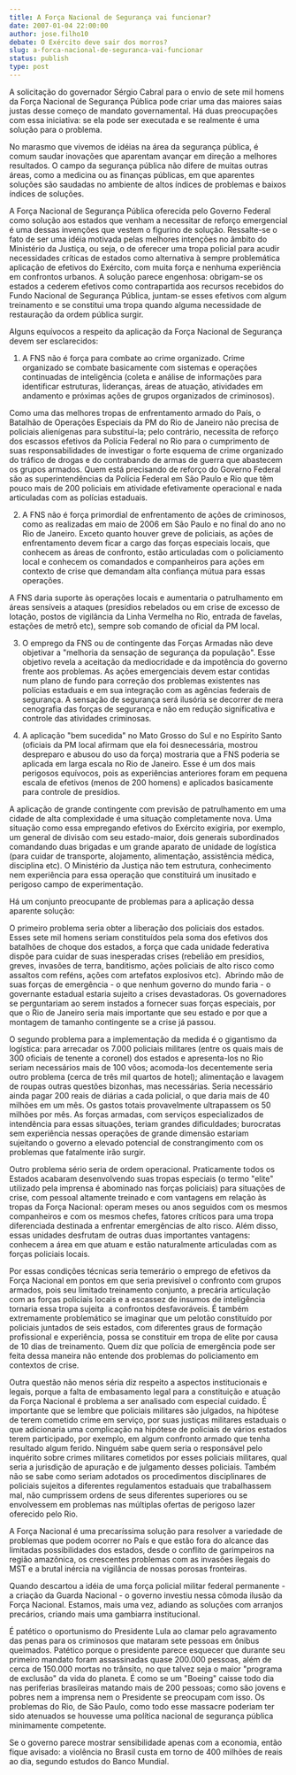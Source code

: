 ```yaml
---
title: A Força Nacional de Segurança vai funcionar?
date: 2007-01-04 22:00:00
author: jose.filho10
debate: O Exército deve sair dos morros?
slug: a-forca-nacional-de-seguranca-vai-funcionar
status: publish 
type: post
---
```


A solicitação do governador Sérgio Cabral para o envio de sete mil homens da Força Nacional de Segurança Pública pode criar uma das maiores saias justas desse começo de mandato governamental. Há duas preocupações com essa iniciativa: se ela pode ser executada e se realmente é uma solução para o problema.   
  
No marasmo que vivemos de idéias na área da segurança pública, é comum saudar inovações que aparentam avançar em direção a melhores resultados. O campo da segurança pública não difere de muitas outras áreas, como a medicina ou as finanças públicas, em que aparentes soluções são saudadas no ambiente de altos índices de problemas e baixos índices de soluções.   
  
A Força Nacional de Segurança Pública oferecida pelo Governo Federal como solução aos estados que venham a necessitar de reforço emergencial é uma dessas invenções que vestem o figurino de solução. Ressalte-se o fato de ser uma idéia motivada pelas melhores intenções no âmbito do Ministério da Justiça, ou seja, o de oferecer uma tropa policial para acudir necessidades críticas de estados como alternativa à sempre problemática aplicação de efetivos do Exército, com muita força e nenhuma experiência em confrontos urbanos. A solução parece engenhosa: obrigam-se os estados a cederem efetivos como contrapartida aos recursos recebidos do Fundo Nacional de Segurança Pública, juntam-se esses efetivos com algum treinamento e se constitui uma tropa quando alguma necessidade de restauração da ordem pública surgir.  
  
Alguns equívocos a respeito da aplicação da Força Nacional de Segurança devem ser esclarecidos:  
  
1) A FNS não é força para combate ao crime organizado. Crime organizado se combate basicamente com sistemas e operações continuadas de inteligência (coleta e análise de informações para identificar estruturas, lideranças, áreas de atuação, atividades em andamento e próximas ações de grupos organizados de criminosos).   
  
Como uma das melhores tropas de enfrentamento armado do País, o Batalhão de Operações Especiais da PM do Rio de Janeiro não precisa de policiais alienígenas para substituí-la; pelo contrário, necessita de reforço dos escassos efetivos da Polícia Federal no Rio para o cumprimento de suas responsabilidades de investigar o forte esquema de crime organizado do tráfico de drogas e do contrabando de armas de guerra que abastecem os grupos armados. Quem está precisando de reforço do Governo Federal são as superintendências da Polícia Federal em São Paulo e Rio que têm pouco mais de 200 policiais em atividade efetivamente operacional e nada articuladas com as polícias estaduais.   
  
2) A FNS não é força primordial de enfrentamento de ações de criminosos, como as realizadas em maio de 2006 em São Paulo e no final do ano no Rio de Janeiro. Exceto quanto houver greve de policiais, as ações de enfrentamento devem ficar a cargo das forças especiais locais, que conhecem as áreas de confronto, estão articuladas com o policiamento local e conhecem os comandados e companheiros para ações em contexto de crise que demandam alta confiança mútua para essas operações.   
  
A FNS daria suporte às operações locais e aumentaria o patrulhamento em áreas sensíveis a ataques (presídios rebelados ou em crise de excesso de lotação, postos de vigilância da Linha Vermelha no Rio, entrada de favelas, estações de metrô etc), sempre sob comando de oficial da PM local.  
  
3) O emprego da FNS ou de contingente das Forças Armadas não deve objetivar a "melhoria da sensação de segurança da população". Esse objetivo revela a aceitação da mediocridade e da impotência do governo frente aos problemas. As ações emergenciais devem estar contidas num plano de fundo para correção dos problemas existentes nas polícias estaduais e em sua integração com as agências federais de segurança. A sensação de segurança será ilusória se decorrer de mera cenografia das forças de segurança e não em redução significativa e controle das atividades criminosas.  
  
4) A aplicação "bem sucedida" no Mato Grosso do Sul e no Espírito Santo (oficiais da PM local afirmam que ela foi desnecessária, mostrou despreparo e abusou do uso da força) mostraria que a FNS poderia se aplicada em larga escala no Rio de Janeiro. Esse é um dos mais perigosos equívocos, pois as experiências anteriores foram em pequena escala de efetivos (menos de 200 homens) e aplicados basicamente para controle de presídios.   
  
A aplicação de grande contingente com previsão de patrulhamento em uma cidade de alta complexidade é uma situação completamente nova. Uma situação como essa empregando efetivos do Exército exigiria, por exemplo, um general de divisão com seu estado-maior, dois generais subordinados comandando duas brigadas e um grande aparato de unidade de logística (para cuidar de transporte, alojamento, alimentação, assistência médica, disciplina etc). O Ministério da Justiça não tem estrutura, conhecimento nem experiência para essa operação que constituirá um inusitado e perigoso campo de experimentação.  
  
Há um conjunto preocupante de problemas para a aplicação dessa aparente solução:  
  
O primeiro problema seria obter a liberação dos policiais dos estados. Esses sete mil homens seriam constituídos pela soma dos efetivos dos batalhões de choque dos estados, a força que cada unidade federativa dispõe para cuidar de suas inesperadas crises (rebelião em presídios, greves, invasões de terra, banditismo, ações policiais de alto risco como assaltos com reféns, ações com artefatos explosivos etc).  Abrindo mão de suas forças de emergência - o que nenhum governo do mundo faria - o governante estadual estaria sujeito a crises devastadoras. Os governadores se perguntariam ao serem instados a fornecer suas forças especiais, por que o Rio de Janeiro seria mais importante que seu estado e por que a montagem de tamanho contingente se a crise já passou.  
  
O segundo problema para a implementação da medida é o gigantismo da logística: para arrecadar os 7.000 policiais militares (entre os quais mais de 300 oficiais de tenente a coronel) dos estados e apresenta-los no Rio seriam necessários mais de 100 vôos; acomoda-los decentemente seria outro problema (cerca de três mil quartos de hotel); alimentação e lavagem de roupas outras questões bizonhas, mas necessárias. Seria necessário ainda pagar 200 reais de diárias a cada policial, o que daria mais de 40 milhões em um mês. Os gastos totais provavelmente ultrapassem os 50 milhões por mês. As forças armadas, com serviços especializados de intendência para essas situações, teriam grandes dificuldades; burocratas sem experiência nessas operações de grande dimensão estariam sujeitando o governo a elevado potencial de constrangimento com os problemas que fatalmente irão surgir.  
  
Outro problema sério seria de ordem operacional. Praticamente todos os Estados acabaram desenvolvendo suas tropas especiais (o termo "elite" utilizado pela imprensa é abominado nas forças policiais) para situações de crise, com pessoal altamente treinado e com vantagens em relação às tropas da Força Nacional: operam meses ou anos seguidos com os mesmos companheiros e com os mesmos chefes, fatores críticos para uma tropa diferenciada destinada a enfrentar emergências de alto risco. Além disso, essas unidades desfrutam de outras duas importantes vantagens: conhecem a área em que atuam e estão naturalmente articuladas com as forças policiais locais.   
  
Por essas condições técnicas seria temerário o emprego de efetivos da Força Nacional em pontos em que seria previsível o confronto com grupos armados, pois seu limitado treinamento conjunto, a precária articulação com as forças policiais locais e a escassez de insumos de inteligência tornaria essa tropa sujeita  a confrontos desfavoráveis. É também extremamente problemático se imaginar que um pelotão constituído por policiais juntados de seis estados, com diferentes graus de formação profissional e experiência, possa se constituir em tropa de elite por causa de 10 dias de treinamento. Quem diz que polícia de emergência pode ser feita dessa maneira não entende dos problemas do policiamento em contextos de crise.  
  
Outra questão não menos séria diz respeito a aspectos institucionais e legais, porque a falta de embasamento legal para a constituição e atuação da Força Nacional é problema a ser analisado com especial cuidado. É importante que se lembre que policiais militares são julgados, na hipótese de terem cometido crime em serviço, por suas justiças militares estaduais o que adicionaria uma complicação na hipótese de policiais de vários estados terem participado, por exemplo, em algum confronto armado que tenha resultado algum ferido. Ninguém sabe quem seria o responsável pelo inquérito sobre crimes militares cometidos por esses policiais militares, qual seria a jurisdição de apuração e de julgamento desses policiais. Também não se sabe como seriam adotados os procedimentos disciplinares de policiais sujeitos a diferentes regulamentos estaduais que trabalhassem mal, não cumprissem ordens de seus diferentes superiores ou se envolvessem em problemas nas múltiplas ofertas de perigoso lazer oferecido pelo Rio.  
  
A Força Nacional é uma precaríssima solução para resolver a variedade de problemas que podem ocorrer no País e que estão fora do alcance das limitadas possibilidades dos estados, desde o conflito de garimpeiros na região amazônica, os crescentes problemas com as invasões ilegais do MST e a brutal inércia na vigilância de nossas porosas fronteiras.  
  
Quando descartou a idéia de uma força policial militar federal permanente - a criação da Guarda Nacional - o governo investiu nessa cômoda ilusão da Força Nacional. Estamos, mais uma vez, adiando as soluções com arranjos precários, criando mais uma gambiarra institucional.  
  
É patético o oportunismo do Presidente Lula ao clamar pelo agravamento das penas para os criminosos que mataram sete pessoas em ônibus queimados. Patético porque o presidente parece esquecer que durante seu primeiro mandato foram assassinadas quase 200.000 pessoas, além de cerca de 150.000 mortas no trânsito, no que talvez seja o maior "programa de exclusão" da vida do planeta. É como se um "Boeing" caisse todo dia nas periferias brasileiras matando mais de 200 pessoas; como são jovens e pobres nem a imprensa nem o Presidente se preocupam com isso. Os problemas do Rio, de São Paulo, como todo esse massacre poderiam ter sido atenuados se houvesse uma política nacional de segurança pública minimamente competente.   
  
Se o governo parece mostrar sensibilidade apenas com a economia, então fique avisado: a violência no Brasil custa em torno de 400 milhões de reais ao dia, segundo estudos do Banco Mundial.  
  

